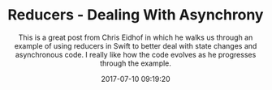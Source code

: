---
title: "Reducers - Dealing With Asynchrony"
subtitle: "This is a great post from Chris Eidhof in which he walks us through an example of using reducers in Swift to better deal with state changes and asynchronous code. I really like how the code evolves as he progresses through the example."
tags: ["reducer"]
link: "http://chris.eidhof.nl/post/reducers/"
date: "2017-07-10 09:19:20"
---